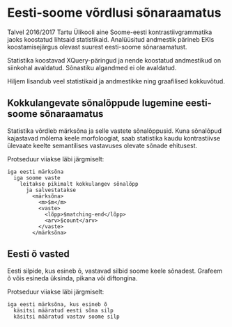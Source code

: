 # Eesti-soome võrdlusi sõnaraamatus

Talvel 2016/2017 Tartu Ülikooli aine Soome-eesti kontrastiivgrammatika jaoks koostatud lihtsaid statistikaid. Analüüsitud andmestik pärineb EKIs koostamisejärgus olevast suurest eesti-soome sõnaraamatust.

Statistika koostavad XQuery-päringud ja nende koostatud andmestikud on siinkohal avaldatud. Sõnastiku algandmed ei ole avaldatud.

Hiljem lisandub veel statistikaid ja andmestikke ning graafilised kokkuvõtud.

## Kokkulangevate sõnalõppude lugemine eesti-soome sõnaraamatus

Statistika võrdleb märksõna ja selle vastete sõnalõppusid. Kuna sõnalõpud kajastavad mõlema keele morfoloogiat, saab statistika kaudu kontrastiivse ülevaate keelte semantilises vastavuses olevate sõnade ehitusest.

Protseduur viiakse läbi järgmiselt:
```
iga eesti märksõna
  iga soome vaste
    leitakse pikimalt kokkulangev sõnalõpp
      ja salvestatakse
        <märksõna>
          <m>$m</m>
          <vaste>
            <lõpp>$matching-end</lõpp>
            <arv>$count</arv>
          </vaste>
        </märksõna>
```


## Eesti õ vasted

Eesti silpide, kus esineb õ, vastavad silbid soome keele sõnadest. Grafeem õ võis esineda üksinda, pikana või diftongina.

Protseduur viiakse läbi järgmiselt:
```
iga eesti märksõna, kus esineb õ
  käsitsi määratud eesti sõna silp
  käsitsi määratud vastav soome silp
```

